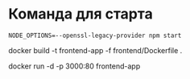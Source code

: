 # Команда для старта
```NODE_OPTIONS=--openssl-legacy-provider npm start```

docker build -t frontend-app -f frontend/Dockerfile .

docker run -d -p 3000:80 frontend-app
